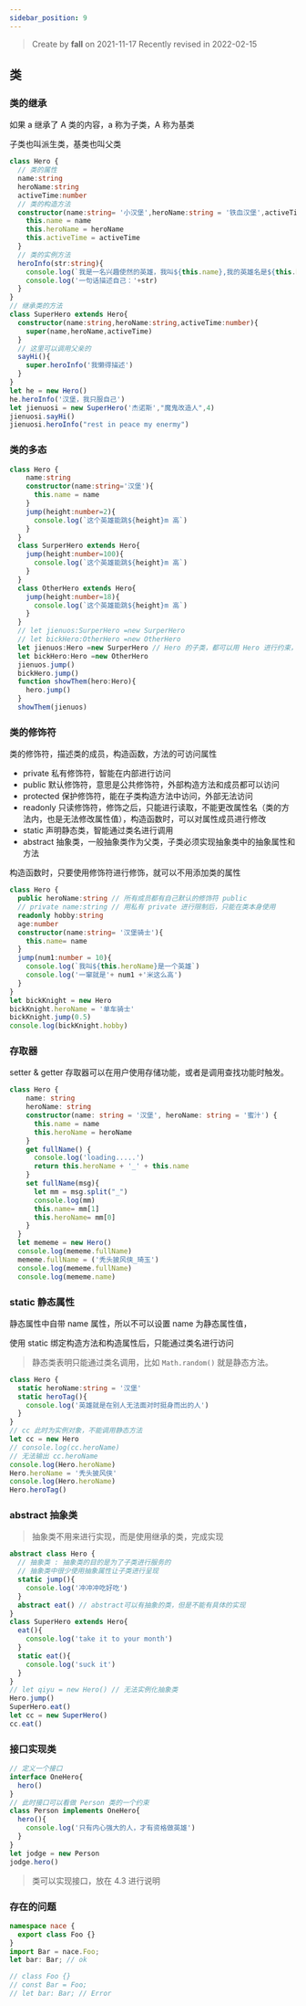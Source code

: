 ```yaml
---
sidebar_position: 9
---
```


> Create by **fall** on 2021-11-17
> Recently revised in 2022-02-15

## 类

### 类的继承

如果 a 继承了 A 类的内容，a 称为子类，A 称为基类

子类也叫派生类，基类也叫父类

```ts
class Hero {
  // 类的属性
  name:string
  heroName:string
  activeTime:number
  // 类的构造方法
  constructor(name:string= '小汉堡',heroName:string = '铁血汉堡',activeTime:number = 2){
    this.name = name
    this.heroName = heroName
    this.activeTime = activeTime
  }
  // 类的实例方法
  heroInfo(str:string){
    console.log(`我是一名兴趣使然的英雄，我叫${this.name},我的英雄名是${this.heroName},我已经活跃了${this.activeTime}年`)
    console.log('一句话描述自己：'+str)
  }
}
// 继承类的方法
class SuperHero extends Hero{
  constructor(name:string,heroName:string,activeTime:number){
    super(name,heroName,activeTime)
  }
  // 这里可以调用父亲的
  sayHi(){
    super.heroInfo('我懒得描述')
  }
}
let he = new Hero()
he.heroInfo('汉堡，我只服自己')
let jienuosi = new SuperHero('杰诺斯',"魔鬼改造人",4)
jienuosi.sayHi()
jienuosi.heroInfo("rest in peace my enermy")
```

### 类的多态

```ts
class Hero {
    name:string
    constructor(name:string='汉堡'){
      this.name = name
    }
    jump(height:number=2){
      console.log(`这个英雄能跳${height}m 高`)
    }
  }
  class SurperHero extends Hero{
    jump(height:number=100){
      console.log(`这个英雄能跳${height}m 高`)
    }
  }
  class OtherHero extends Hero{
    jump(height:number=18){
      console.log(`这个英雄能跳${height}m 高`)
    }
  }
  // let jienuos:SurperHero =new SurperHero
  // let bickHero:OtherHero =new OtherHero
  let jienuos:Hero =new SurperHero // Hero 的子类，都可以用 Hero 进行约束，但是调用的时候是调用的子类方法
  let bickHero:Hero =new OtherHero
  jienuos.jump()
  bickHero.jump()
  function showThem(hero:Hero){
    hero.jump()
  }
  showThem(jienuos)
```

### 类的修饰符

类的修饰符，描述类的成员，构造函数，方法的可访问属性

- private 私有修饰符，智能在内部进行访问
- public 默认修饰符，意思是公共修饰符，外部构造方法和成员都可以访问
- protected 保护修饰符，能在子类构造方法中访问，外部无法访问
- readonly 只读修饰符，修饰之后，只能进行读取，不能更改属性名（类的方法内，也是无法修改属性值），构造函数时，可以对属性成员进行修改
- static 声明静态类，智能通过类名进行调用
- abstract 抽象类，一般抽象类作为父类，子类必须实现抽象类中的抽象属性和方法

构造函数时，只要使用修饰符进行修饰，就可以不用添加类的属性

```ts
class Hero {
  public heroName:string // 所有成员都有自己默认的修饰符 public 
  // private name:string // 用私有 private 进行限制后，只能在类本身使用
  readonly hobby:string 
  age:number
  constructor(name:string= '汉堡骑士'){
    this.name= name
  }
  jump(num1:number = 10){
    console.log(`我叫${this.heroName}是一个英雄`)
    console.log('一窜就是'+ num1 +'米这么高')
  }
}
let bickKnight = new Hero
bickKnight.heroName = '单车骑士'
bickKnight.jump(0.5)
console.log(bickKnight.hobby)
```

### 存取器  

setter & getter 存取器可以在用户使用存储功能，或者是调用查找功能时触发。

```ts
class Hero {
    name: string
    heroName: string
    constructor(name: string = '汉堡', heroName: string = '蜜汁') {
      this.name = name
      this.heroName = heroName
    }
    get fullName() {
      console.log('loading.....')
      return this.heroName + '_' + this.name 
    }
    set fullName(msg){
      let mm = msg.split("_")
      console.log(mm)
      this.name= mm[1]
      this.heroName= mm[0]
    }
  }
  let mememe = new Hero()
  console.log(mememe.fullName)
  mememe.fullName = ('秃头披风侠_琦玉')
  console.log(mememe.fullName)
  console.log(mememe.name)
```

### static 静态属性

静态属性中自带 name 属性，所以不可以设置 name 为静态属性值，

使用 static 绑定构造方法和构造属性后，只能通过类名进行访问

> 静态类表明只能通过类名调用，比如 `Math.random()` 就是静态方法。

```ts
class Hero {
  static heroName:string = '汉堡'
  static heroTag(){
    console.log('英雄就是在别人无法面对时挺身而出的人')
  }
}
// cc 此时为实例对象，不能调用静态方法
let cc = new Hero
// console.log(cc.heroName)
// 无法输出 cc.heroName
console.log(Hero.heroName)
Hero.heroName = '秃头披风侠'
console.log(Hero.heroName)
Hero.heroTag()
```

### abstract 抽象类

> 抽象类不用来进行实现，而是使用继承的类，完成实现

```ts
abstract class Hero {
  // 抽象类 : 抽象类的目的是为了子类进行服务的
  // 抽象类中很少使用抽象属性让子类进行呈现
  static jump(){
    console.log('冲冲冲吃好吃')
  }
  abstract eat() // abstract可以有抽象的类，但是不能有具体的实现
}
class SuperHero extends Hero{
  eat(){
    console.log('take it to your month')
  }
  static eat(){
    console.log('suck it')
  }
}
// let qiyu = new Hero() // 无法实例化抽象类
Hero.jump()
SuperHero.eat()
let cc = new SuperHero()
cc.eat()
```

### 接口实现类

```ts
// 定义一个接口
interface OneHero{
  hero()
}
// 此时接口可以看做 Person 类的一个约束
class Person implements OneHero{
  hero(){
    console.log('只有内心强大的人，才有资格做英雄')
  }
}
let jodge = new Person
jodge.hero()
```

> 类可以实现接口，放在 4.3 进行说明

### 存在的问题

```ts
namespace nace {
  export class Foo {}
}
import Bar = nace.Foo;
let bar: Bar; // ok

// class Foo {}
// const Bar = Foo;
// let bar: Bar; // Error
```

